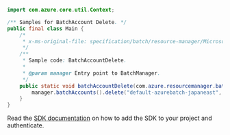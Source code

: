 ```java
import com.azure.core.util.Context;

/** Samples for BatchAccount Delete. */
public final class Main {
    /*
     * x-ms-original-file: specification/batch/resource-manager/Microsoft.Batch/stable/2022-01-01/examples/BatchAccountDelete.json
     */
    /**
     * Sample code: BatchAccountDelete.
     *
     * @param manager Entry point to BatchManager.
     */
    public static void batchAccountDelete(com.azure.resourcemanager.batch.BatchManager manager) {
        manager.batchAccounts().delete("default-azurebatch-japaneast", "sampleacct", Context.NONE);
    }
}
```

Read the [SDK documentation](https://github.com/Azure/azure-sdk-for-java/blob/azure-resourcemanager-batch_1.0.0/sdk/batch/azure-resourcemanager-batch/README.md) on how to add the SDK to your project and authenticate.
